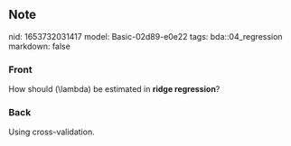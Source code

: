 ## Note
nid: 1653732031417
model: Basic-02d89-e0e22
tags: bda::04_regression
markdown: false

### Front
How should \(\lambda\) be estimated in <b>ridge regression</b>?

### Back
Using cross-validation.
